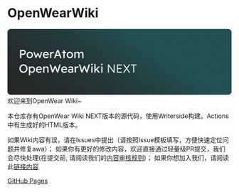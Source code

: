 # OpenWearWiki
![](./banner_next.png)
欢迎来到OpenWear Wiki~

本仓库存有OpenWear Wiki NEXT版本的源代码，使用Writerside构建。Actions中有生成好的HTML版本。

如果Wiki内容有误，请在Issues中提出（请按照Issue模板填写，方便快速定位问题并修复awa）；
如果你有更好的修改内容，欢迎直接通过轻量级PR提交，我们会尽快处理(在提交前, 请阅读我们的[内容审核规则](./content_review.md))；
如果你想加入我们，请阅读此[链接内容](https://gh.poweratom.cc/OpenWearWiki/readme-new.html#readme-connect)

[GitHub Pages](https://gh.poweratom.cc/OpenWearWiki)
